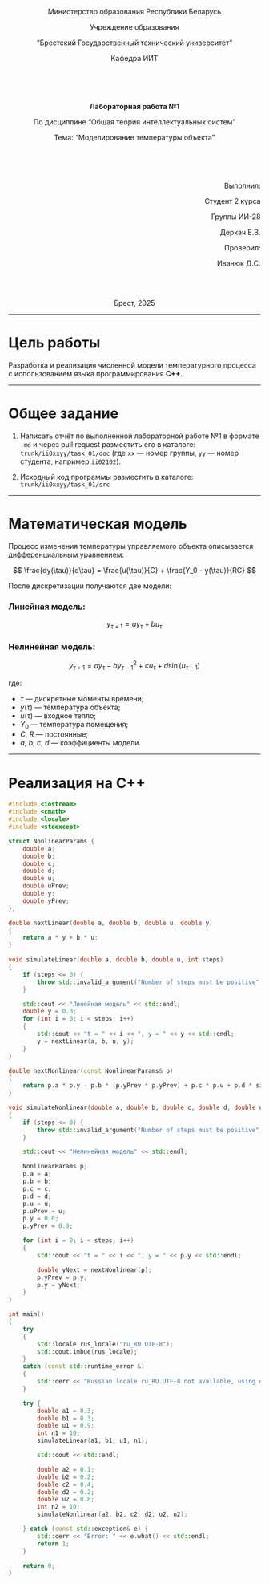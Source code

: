 <p align="center">Министерство образования Республики Беларусь</p>
<p align="center">Учреждение образования</p>
<p align="center">“Брестский Государственный технический университет”</p>
<p align="center">Кафедра ИИТ</p>

<br><br><br>

<p align="center"><b>Лабораторная работа №1</b></p>
<p align="center">По дисциплине “Общая теория интеллектуальных систем”</p>
<p align="center">Тема: “Моделирование температуры объекта”</p>

<br><br><br>

<p align="right">Выполнил:</p>
<p align="right">Студент 2 курса</p>
<p align="right">Группы ИИ-28</p>
<p align="right">Деркач Е.В.</p>

<p align="right">Проверил:</p>
<p align="right">Иванюк Д.С.</p>

<br><br>

<p align="center">Брест, 2025</p>

---

# Цель работы

Разработка и реализация численной модели температурного процесса с использованием языка программирования **C++**.

---

# Общее задание

1. Написать отчёт по выполненной лабораторной работе №1 в формате `.md` и через pull request разместить его в каталоге:  
   `trunk/ii0xxyy/task_01/doc` (где `xx` — номер группы, `yy` — номер студента, например `ii02102`).

2. Исходный код программы разместить в каталоге:  
   `trunk/ii0xxyy/task_01/src`

---

# Математическая модель

Процесс изменения температуры управляемого объекта описывается дифференциальным уравнением:

$$
\frac{dy(\tau)}{d\tau} = \frac{u(\tau)}{C} + \frac{Y_0 - y(\tau)}{RC}
$$

После дискретизации получаются две модели:

### Линейная модель:
$$
y_{\tau+1} = a y_{\tau} + b u_{\tau}
$$

### Нелинейная модель:
$$
y_{\tau+1} = a y_{\tau} - b y_{\tau-1}^2 + c u_{\tau} + d \sin(u_{\tau-1})
$$

где:
- $\tau$ — дискретные моменты времени;
- $y(\tau)$ — температура объекта;
- $u(\tau)$ — входное тепло;
- $Y_0$ — температура помещения;
- $C$, $R$ — постоянные;
- $a$, $b$, $c$, $d$ — коэффициенты модели.

---

# Реализация на C++

```cpp
#include <iostream>
#include <cmath>
#include <locale>
#include <stdexcept>

struct NonlinearParams {
    double a;
    double b;
    double c;
    double d;
    double u;
    double uPrev;
    double y;
    double yPrev;
};

double nextLinear(double a, double b, double u, double y)
{
    return a * y + b * u;
}

void simulateLinear(double a, double b, double u, int steps)
{
    if (steps <= 0) {
        throw std::invalid_argument("Number of steps must be positive");
    }

    std::cout << "Линейная модель" << std::endl;
    double y = 0.0;
    for (int i = 0; i < steps; i++)
    {
        std::cout << "t = " << i << ", y = " << y << std::endl;
        y = nextLinear(a, b, u, y);
    }
}

double nextNonlinear(const NonlinearParams& p)
{
    return p.a * p.y - p.b * (p.yPrev * p.yPrev) + p.c * p.u + p.d * sin(p.uPrev);
}

void simulateNonlinear(double a, double b, double c, double d, double u, int steps)
{
    if (steps <= 0) {
        throw std::invalid_argument("Number of steps must be positive");
    }

    std::cout << "Нелинейная модель" << std::endl;

    NonlinearParams p;
    p.a = a;
    p.b = b;
    p.c = c;
    p.d = d;
    p.u = u;
    p.uPrev = u;
    p.y = 0.0;
    p.yPrev = 0.0;

    for (int i = 0; i < steps; i++)
    {
        std::cout << "t = " << i << ", y = " << p.y << std::endl;

        double yNext = nextNonlinear(p);
        p.yPrev = p.y;
        p.y = yNext;
    }
}

int main()
{
    try
    {
        std::locale rus_locale("ru_RU.UTF-8");
        std::cout.imbue(rus_locale);
    }
    catch (const std::runtime_error &)
    {
        std::cerr << "Russian locale ru_RU.UTF-8 not available, using default locale." << std::endl;
    }

    try {
        double a1 = 0.3;
        double b1 = 0.3;
        double u1 = 0.9;
        int n1 = 10;
        simulateLinear(a1, b1, u1, n1);

        std::cout << std::endl;

        double a2 = 0.1;
        double b2 = 0.2;
        double c2 = 0.4;
        double d2 = 0.2;
        double u2 = 0.8;
        int n2 = 10;
        simulateNonlinear(a2, b2, c2, d2, u2, n2);

    } catch (const std::exception& e) {
        std::cerr << "Error: " << e.what() << std::endl;
        return 1;
    }

    return 0;
}
```